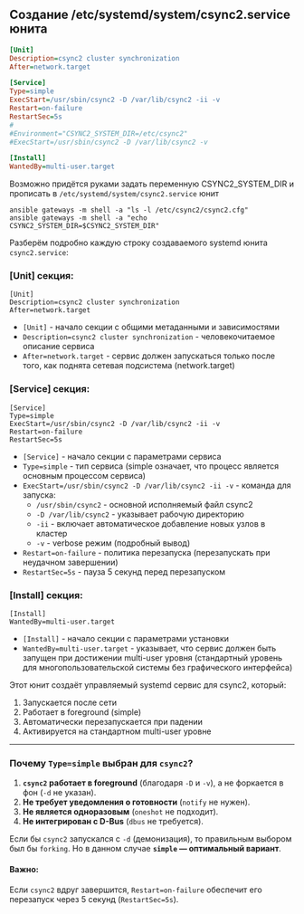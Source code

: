 ## Создание /etc/systemd/system/csync2.service юнита

```ini
[Unit]
Description=csync2 cluster synchronization
After=network.target

[Service]
Type=simple
ExecStart=/usr/sbin/csync2 -D /var/lib/csync2 -ii -v
Restart=on-failure
RestartSec=5s
#
#Environment="CSYNC2_SYSTEM_DIR=/etc/csync2"
#ExecStart=/usr/sbin/csync2 -D /var/lib/csync2 -v

[Install]
WantedBy=multi-user.target
```
Возможно придётся руками задать переменную CSYNC2_SYSTEM_DIR и прописать в `/etc/systemd/system/csync2.service` юнит
```
ansible gateways -m shell -a "ls -l /etc/csync2/csync2.cfg"
ansible gateways -m shell -a "echo CSYNC2_SYSTEM_DIR=$CSYNC2_SYSTEM_DIR"
```


Разберём подробно каждую строку создаваемого systemd юнита `csync2.service`:

### [Unit] секция:
```
[Unit]
Description=csync2 cluster synchronization
After=network.target
```
- `[Unit]` - начало секции с общими метаданными и зависимостями
- `Description=csync2 cluster synchronization` - человекочитаемое описание сервиса
- `After=network.target` - сервис должен запускаться только после того, как поднята сетевая подсистема (network.target)

### [Service] секция:
```
[Service]
Type=simple
ExecStart=/usr/sbin/csync2 -D /var/lib/csync2 -ii -v
Restart=on-failure
RestartSec=5s
```
- `[Service]` - начало секции с параметрами сервиса
- `Type=simple` - тип сервиса (simple означает, что процесс является основным процессом сервиса)
- `ExecStart=/usr/sbin/csync2 -D /var/lib/csync2 -ii -v` - команда для запуска:
  - `/usr/sbin/csync2` - основной исполняемый файл csync2
  - `-D /var/lib/csync2` - указывает рабочую директорию
  - `-ii` - включает автоматическое добавление новых узлов в кластер
  - `-v` - verbose режим (подробный вывод)
- `Restart=on-failure` - политика перезапуска (перезапускать при неудачном завершении)
- `RestartSec=5s` - пауза 5 секунд перед перезапуском


### [Install] секция:
```
[Install]
WantedBy=multi-user.target
```
- `[Install]` - начало секции с параметрами установки
- `WantedBy=multi-user.target` - указывает, что сервис должен быть запущен при достижении multi-user уровня (стандартный уровень для многопользовательской системы без графического интерфейса)

Этот юнит создаёт управляемый systemd сервис для csync2, который:
1. Запускается после сети
2. Работает в foreground (simple)
3. Автоматически перезапускается при падении
4. Активируется на стандартном multi-user уровне

-----------------
### **Почему `Type=simple` выбран для `csync2`?**
1. **`csync2` работает в foreground** (благодаря `-D` и `-v`), а не форкается в фон (`-d` не указан).  
2. **Не требует уведомления о готовности** (`notify` не нужен).  
3. **Не является одноразовым** (`oneshot` не подходит).  
4. **Не интегрирован с D-Bus** (`dbus` не требуется).  

Если бы `csync2` запускался с `-d` (демонизация), то правильным выбором был бы `forking`. Но в данном случае **`simple` — оптимальный вариант**.  

#### **Важно:**  
Если `csync2` вдруг завершится, `Restart=on-failure` обеспечит его перезапуск через 5 секунд (`RestartSec=5s`).
